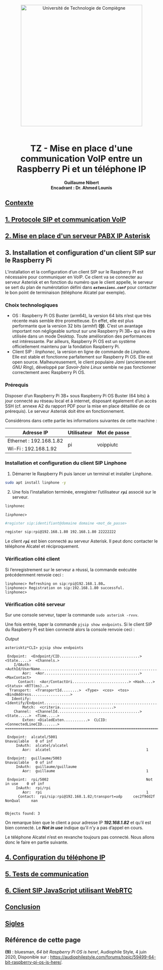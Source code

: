 <div align="center">
<br>
<img src="https://www.utc.fr/wp-content/uploads/sites/28/2019/05/SU-UTC18-70.svg" alt="Université de Technologie de Compiègne" width="400">
<br>
<br>

# TZ - Mise en place d'une communication VoIP entre un Raspberry Pi et un téléphone IP


**Guillaume Nibert  
Encadrant : Dr. Ahmed Lounis**

</div>

## [Contexte](README.md)

## [1. Protocole SIP et communication VoIP](1_sip_voip.md)

## [2. Mise en place d'un serveur PABX IP Asterisk](2_ipbx_asterisk.md)

## 3. Installation et configuration d'un client SIP sur le Raspberry Pi

L’installation et la configuration d’un client SIP sur le Raspberry Pi est nécessaire pour communiquer en VoIP. Ce client va se connecter au serveur Asterisk et en fonction du numéro que le client appelle, le serveur se sert du plan de numérotation défini dans ***`extensions.conf`*** pour contacter le bon point de terminaison (téléphone Alcatel par exemple).

### Choix technologiques
- OS : Raspberry Pi OS Buster (arm64), la version 64 bits n’est que très récente mais semble être prometteuse. En effet, elle est plus performante que la version 32 bits (armhf) **([9](#rpi_benchmark))**. C’est un avantage important non négligeable surtout sur une Raspberry Pi 3B+ qui va être utilisée dans un mode Desktop. Toute amélioration des performances est intéressante. Par ailleurs, Raspberry Pi OS est un système officiellement maintenu par la fondation Raspberry Pi.
- Client SIP : *linphonec*, la version en ligne de commande de *Linphone*. Elle est stable et fonctionne parfaitement sur Raspberry Pi OS. Elle est open source. Malheureusement, le client populaire *Jami* (anciennement *GNU Ring*), développé par *Savoir-faire Linux* semble ne pas fonctionner correctement avec Raspberry Pi OS.

### Prérequis
Disposer d’un Raspberry Pi 3B+ sous Raspberry Pi OS Buster (64 bits) à jour connecté au réseau local et à internet, disposant également d’un accès SSH (cf. annexe A2 du rapport PDF pour la mise en place détaillée de ce prérequis). Le serveur Asterisk doit être en fonctionnement.

Considérons dans cette partie les informations suivantes de cette machine :

<div align="center">

<table>
    <thead>
        <tr>
            <th>Adresse IP</th>
            <th>Utilisateur</th>
            <th>Mot de passe</th>
        </tr>
    </thead>
    <tbody>
        <tr>
            <td>Ethernet : 192.168.1.82</td>
            <td rowspan=2>pi</td>
            <td rowspan=2>voippiutc</td>
        </tr>
        <tr>
            <td>Wi-Fi : 192.168.1.92</td>
        </tr>
    </tbody>
</table>

</div>

### Installation et configuration du client SIP Linphone

1. Démarrer le Raspberry Pi puis lancer un terminal et installer Linphone.

```bash
sudo apt install linphone -y
```

2. Une fois l’installation terminée, enregistrer l’utilisateur ***`rpi`*** associé sur le serveur.

```bash
linphonec
```

*`linphonec>`*

```bash
#register sip:identifiant@domaine domaine <mot_de_passe>

register sip:rpi@192.168.1.80 192.168.1.80 22222222
```

Le client ***`rpi`*** est bien connecté au serveur Asterisk. Il peut donc contacter le téléphone Alcatel et réciproquement.

### Vérification côté client

Si l’enregistrement sur le serveur a réussi, la commande exécutée précédemment renvoie ceci :

```
linphonec> Refreshing on sip:rpi@192.168.1.80…
linphonec> Registration on sip:192.168.1.80 successful.
linphonec>
```

### Vérification côté serveur

Sur une console serveur, taper la commande `sudo asterisk -rvvv`.

Une fois entrée, taper la commande `pjsip show endpoints`. Si le client SIP du Raspberry Pi est bien connecté alors la console renvoie ceci :

*Output*

```
asterisktz*CLI> pjsip show endpoints

 Endpoint:  <Endpoint/CID.....................................>  <State.....>  <Channels.>
    I/OAuth:  <AuthId/UserName...........................................................>
        Aor:  <Aor............................................>  <MaxContact>
      Contact:  <Aor/ContactUri..........................> <Hash....> <Status> <RTT(ms)..>
  Transport:  <TransportId........>  <Type>  <cos>  <tos>  <BindAddress..................>
   Identify:  <Identify/Endpoint.........................................................>
        Match:  <criteria.........................>
    Channel:  <ChannelId......................................>  <State.....>  <Time.....>
        Exten: <DialedExten...........>  CLCID: <ConnectedLineCID.......>
==========================================================================================

 Endpoint:  alcatel/5001                                         Unavailable   0 of inf
     InAuth:  alcatel/alcatel
        Aor:  alcatel                                            1

 Endpoint:  guillaume/5003                                       Unavailable   0 of inf
     InAuth:  guillaume/guillaume
        Aor:  guillaume                                          1

 Endpoint:  rpi/5002                                             Not in use    0 of inf
     InAuth:  rpi/rpi
        Aor:  rpi                                                1
      Contact:  rpi/sip:rpi@192.168.1.82;transport=udp     cec2f9dd2f NonQual     nan


Objects found: 3
```

On remarque bien que le client a pour adresse IP ***192.168.1.82*** et qu’il est bien connecté. Le ***Not in use*** indique qu’il n’y a pas d’appel en cours.

Le téléphone Alcatel n’est en revanche toujours pas connecté. Nous allons donc le faire en partie suivante.

## [4. Configuration du téléphone IP](4_config_alcatel.md)

## [5. Tests de communication](5_tests_com_sip.md)

## [6. Client SIP JavaScript utilisant WebRTC](6_sip_webrtc.md)

## [Conclusion](Conclusion.md)

## [Sigles](Sigles.md)

## Référence de cette page

<a name="rpi_benchmark"></a>**(9)** : bluesman, *64 bit Raspberry Pi OS is here!*, Audiophile Style, 4 juin 2020, Disponible sur : https://audiophilestyle.com/forums/topic/59499-64-bit-raspberry-pi-os-is-here/.